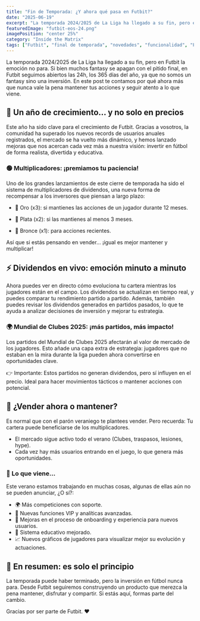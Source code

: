 ```yaml
---
title: "Fin de Temporada: ¿Y ahora qué pasa en Futbit?"
date: "2025-06-19"
excerpt: "La temporada 2024/2025 de La Liga ha llegado a su fin, pero en Futbit la emoción no para..."
featuredImage: "futbit-eos-24.png"
imagePosition: "center 25%"
category: "Inside the Matrix"
tags: ["Futbit", "final de temporada", "novedades", "funcionalidad", "FAQ"]
---
```


La temporada 2024/2025 de La Liga ha llegado a su fin, pero en Futbit la emoción no para. Si bien muchos fantasy se apagan con el pitido final, en Futbit seguimos abiertos las 24h, los 365 días del año, ya que no somos un fantasy sino una inversión. En este post te contamos por qué ahora más que nunca vale la pena mantener tus acciones y seguir atento a lo que viene.

## 🚀 Un año de crecimiento… y no solo en precios

Este año ha sido clave para el crecimiento de Futbit. Gracias a vosotros, la comunidad ha superado los nuevos records de usuarios anuales registrados, el mercado se ha vuelto más dinámico, y hemos lanzado mejoras que nos acercan cada vez más a nuestra visión: invertir en fútbol de forma realista, divertida y educativa.

### 🟢 Multiplicadores: ¡premiamos tu paciencia!
Uno de los grandes lanzamientos de este cierre de temporada ha sido el sistema de multiplicadores de dividendos, una nueva forma de recompensar a los inversores que piensan a largo plazo:

- 🥇 Oro (x3): si mantienes las acciones de un jugador durante 12 meses.

- 🥈 Plata (x2): si las mantienes al menos 3 meses.

- 🥉 Bronce (x1): para acciones recientes.


Así que si estás pensando en vender… ¡igual es mejor mantener y multiplicar!



## ⚡ Dividendos en vivo: emoción minuto a minuto

Ahora puedes ver en directo cómo evoluciona tu cartera mientras los jugadores están en el campo. Los dividendos se actualizan en tiempo real, y puedes comparar tu rendimiento partido a partido. Además, también puedes revisar los dividendos generados en partidos pasados, lo que te ayuda a analizar decisiones de inversión y mejorar tu estrategia.

### 🌍 Mundial de Clubes 2025: ¡más partidos, más impacto!
Los partidos del Mundial de Clubes 2025 afectarán al valor de mercado de los jugadores. Esto añade una capa extra de estrategia: jugadores que no estaban en la mira durante la liga pueden ahora convertirse en oportunidades clave.

👉 Importante: Estos partidos no generan dividendos, pero sí influyen en el precio. Ideal para hacer movimientos tácticos o mantener acciones con potencial.


## 🛑 ¿Vender ahora o mantener?

Es normal que con el parón veraniego te plantees vender. Pero recuerda:
Tu cartera puede beneficiarse de los multiplicadores.

- El mercado sigue activo todo el verano (Clubes, traspasos, lesiones, hype).
- Cada vez hay más usuarios entrando en el juego, lo que genera más oportunidades.

### 🎉 Lo que viene…
Este verano estamos trabajando en muchas cosas, algunas de ellas aún no se pueden anunciar, ¿O sí?:

- 🌍 Más competiciones con soporte.
- 💎 Nuevas funciones VIP y analíticas avanzadas.
- 📲 Mejoras en el proceso de onboarding y experiencia para nuevos usuarios.
- 🧠 Sistema educativo mejorado.
- 📈 Nuevos gráficos de jugadores para visualizar mejor su evolución y actuaciones.


## 🔁 En resumen: es solo el principio

La temporada puede haber terminado, pero la inversión en fútbol nunca para. Desde Futbit seguiremos construyendo un producto que merezca la pena mantener, disfrutar y compartir. Si estás aquí, formas parte del cambio.

Gracias por ser parte de Futbit. ❤️

